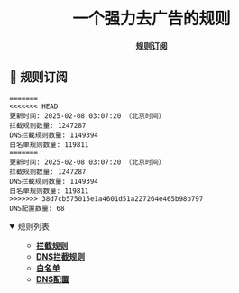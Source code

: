 <div align="center">
<h1 align="center"><br>一个强力去广告的规则</h1>

<h4>
  <a href="#a">规则订阅</a>
</h4>

</div>

<h2 id="a">🎯 规则订阅</h2>

```
=======
<<<<<<< HEAD
更新时间: 2025-02-08 03:07:20 （北京时间）
拦截规则数量: 1247287
DNS拦截规则数量: 1149394
白名单规则数量: 119811
=======
更新时间: 2025-02-08 03:07:20 （北京时间）
拦截规则数量: 1247287
DNS拦截规则数量: 1149394
白名单规则数量: 119811
>>>>>>> 38d7cb575015e1a4601d51a227264e465b98b797
DNS配置数量: 68
``` 
<details open>
<summary>规则列表</summary>
<ul>

- **[拦截规则](https://raw.githubusercontent.com/LINJIANPEI/LinlinDNS/main/rules.txt)**
- **[DNS拦截规则](https://raw.githubusercontent.com/LINJIANPEI/LinlinDNS/main/dns.txt)**
- **[白名单](https://raw.githubusercontent.com/LINJIANPEI/LinlinDNS/main/allow.txt)**
- **[DNS配置](https://raw.githubusercontent.com/LINJIANPEI/LinlinDNS/main/DnsConfiguration.txt)**
</ul>
</details>
